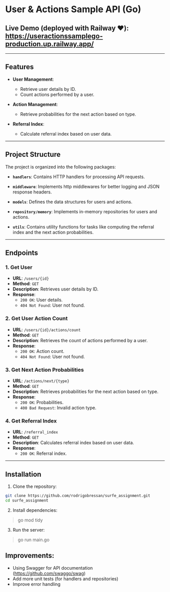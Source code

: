 # User & Actions Sample API (Go)


## Live Demo (deployed with Railway ❤️): https://useractionssamplego-production.up.railway.app/

---

## Features

- **User Management**:
    - Retrieve user details by ID.
    - Count actions performed by a user.

- **Action Management**:
    - Retrieve probabilities for the next action based on type.

- **Referral Index**:
    - Calculate referral index based on user data.

---

## Project Structure

The project is organized into the following packages:

- **`handlers`**:
  Contains HTTP handlers for processing API requests.

- **`middleware`**:
  Implements http middlewares for better logging and JSON response headers.

- **`models`**:
  Defines the data structures for users and actions.

- **`repository/memory`**:
  Implements in-memory repositories for users and actions.

- **`utils`**:
  Contains utility functions for tasks like computing the referral index and the next action probabilities.
---

## Endpoints

### 1. **Get User**
- **URL**: `/users/{id}`
- **Method**: `GET`
- **Description**: Retrieves user details by ID.
- **Response**:
    - `200 OK`: User details.
    - `404 Not Found`: User not found.

### 2. **Get User Action Count**
- **URL**: `/users/{id}/actions/count`
- **Method**: `GET`
- **Description**: Retrieves the count of actions performed by a user.
- **Response**:
    - `200 OK`: Action count.
    - `404 Not Found`: User not found.

### 3. **Get Next Action Probabilities**
- **URL**: `/actions/next/{type}`
- **Method**: `GET`
- **Description**: Retrieves probabilities for the next action based on type.
- **Response**:
    - `200 OK`: Probabilities.
    - `400 Bad Request`: Invalid action type.

### 4. **Get Referral Index**
- **URL**: `/referral_index`
- **Method**: `GET`
- **Description**: Calculates referral index based on user data.
- **Response**:
    - `200 OK`: Referral index.

---

## Installation

1. Clone the repository:
```bash
git clone https://github.com/rodrigobressan/surfe_assignment.git
cd surfe_assignment
```
   
2. Install dependencies:  
> go mod tidy

3. Run the server:  
> go run main.go

## Improvements:

- Using Swagger for API documentation (https://github.com/swaggo/swag)
- Add more unit tests (for handlers and repositories)
- Improve error handling